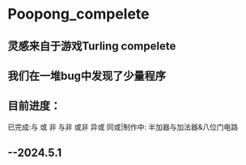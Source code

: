 # Poopong_compelete
## 灵感来自于游戏Turling compelete
## 我们在一堆bug中发现了少量程序
## 目前进度：
已完成:与 或 非 与非 或非 异或 同或|制作中: 半加器与加法器&八位门电路
##  --2024.5.1
